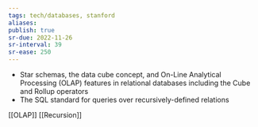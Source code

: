 ```yaml
---
tags: tech/databases, stanford
aliases:
publish: true
sr-due: 2022-11-26
sr-interval: 39
sr-ease: 250
---
```


-   Star schemas, the data cube concept, and On-Line Analytical Processing (OLAP) features in relational databases including the Cube and Rollup operators
-   The SQL standard for queries over recursively-defined relations

[[OLAP]]
[[Recursion]]


